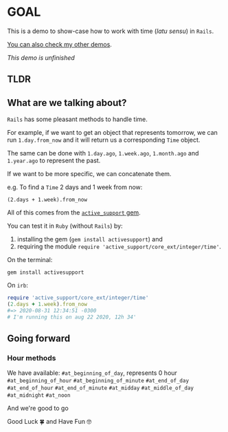 # GOAL

This is a demo to show-case how to work with time (_latu sensu_) in `Rails`.

[You can also check my other demos](https://github.com/andrerferrer/dedemos/blob/master/README.md#ded%C3%A9mos).

*This demo is unfinished*

## TLDR

## What are we talking about?

`Rails` has some pleasant methods to handle time.

For example, if we want to get an object that represents tomorrow, we can run `1.day.from_now`
and it will return us a corresponding `Time` object.

The same can be done with `1.day.ago`, `1.week.ago`, `1.month.ago` and `1.year.ago` to represent the past.

If we want to be more specific, we can concatenate them.

e.g. To find a `Time` 2 days and 1 week from now:

`(2.days + 1.week).from_now`

All of this comes from the [`active_support` gem](https://edgeguides.rubyonrails.org/active_support_core_extensions.html#extensions-to-integer-time).

You can test it in `Ruby` (without `Rails`) by:

1. installing the gem (`gem install activesupport`) and
1. requiring the module `require 'active_support/core_ext/integer/time'`.

On the terminal:

`gem install activesupport`

On `irb`:

```ruby
require 'active_support/core_ext/integer/time'
(2.days + 1.week).from_now
#=> 2020-08-31 12:34:51 -0300
# I'm running this on aug 22 2020, 12h 34'
```

## Going forward

### Hour methods

We have available:
`#at_beginning_of_day`, represents 0 hour
`#at_beginning_of_hour`
`#at_beginning_of_minute`
`#at_end_of_day`
`#at_end_of_hour`
`#at_end_of_minute`
`#at_midday`
`#at_middle_of_day`
`#at_midnight`
`#at_noon`



And we're good to go

Good Luck 🍀 and Have Fun 🤓
